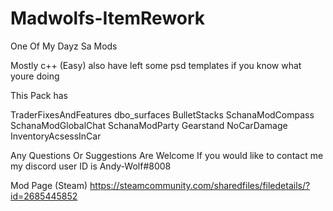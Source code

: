 # Madwolfs-ItemRework
 One Of My Dayz Sa Mods 

Mostly c++ (Easy) 
also have left some psd templates if you know what youre doing 
 
This Pack has

TraderFixesAndFeatures  dbo_surfaces  BulletStacks  SchanaModCompass  SchanaModGlobalChat 
SchanaModParty  Gearstand  NoCarDamage  InventoryAcsessInCar

Any Questions Or Suggestions Are Welcome
If you would like to contact me my discord user ID is Andy-Wolf#8008

Mod Page (Steam)
https://steamcommunity.com/sharedfiles/filedetails/?id=2685445852

